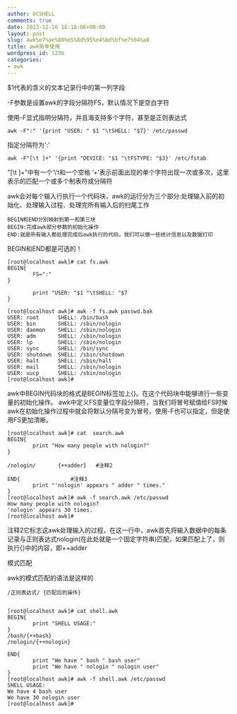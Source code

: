 ```yaml
---
author: UCSHELL
comments: true
date: 2013-12-16 16:18:06+00:00
layout: post
slug: awk%e7%ae%80%e5%8d%95%e4%bd%bf%e7%94%a8
title: awk简单使用
wordpress_id: 1236
categories:
- awk
---
```


$1代表的含义的文本记录行中的第一列字段

-F参数是设置awk的字段分隔符FS，默认情况下是空白字符

使用-F显式指明分隔符，并且海支持多个字符，甚至是正则表达式


	awk -F":" '{print "USER: " $1 "\tSHELL: "$7}' /etc/passwd

指定分隔符为':'

	awk -F"[\t ]+" '{print "DEVICE: "$1 "\tFSTYPE: "$3}' /etc/fstab

"[\t ]+"中有一个‘\’t和一个空格 ‘+’表示前面出现的单个字符出现一次或多次，这里表示的匹配一个或多个制表符或分隔符

awk会对每个输入行执行一个代码块，awk的运行分为三个部分:处理输入前的初始化、处理输入过程、处理完所有输入后的扫尾工作

	BEGIN和END分别映射到第一和第三块
	BEGIN:完成awk部分参数的初始化操作
	END:就是所有输入都处理完成后awk执行的代码，我们可以做一些统计信息以及数据打印

BEGIN和END都是可选的！

    
    
    [root@localhost awk]# cat fs.awk
    BEGIN{
            FS=":"
    }
    
            print "USER: "$1 "\tSHELL: "$7
    }
    
    [root@localhost awk]# awk -f fs.awk passwd.bak
    USER: root      SHELL: /bin/bash
    USER: bin       SHELL: /sbin/nologin
    USER: daemon    SHELL: /sbin/nologin
    USER: adm       SHELL: /sbin/nologin
    USER: lp        SHELL: /sbin/nologin
    USER: sync      SHELL: /bin/sync
    USER: shutdown  SHELL: /sbin/shutdown
    USER: halt      SHELL: /sbin/halt
    USER: mail      SHELL: /sbin/nologin
    USER: uucp      SHELL: /sbin/nologin
    [root@localhost awk]#


awk中BEGIN代码块的格式是BEGIN标签加上{}。在这个代码块中能够进行一些变量的初始化操作。
awk中定义FS变量位字段分隔符，当我们将冒号赋值给FS时候awk在初始化操作过程中就会将默认分隔号变为冒号。使用-F也可以指定，但是使用FS更加清晰。
    
    
    [root@localhost awk]# cat  search.awk
    BEGIN{
            print "How many people with nologin?"
    }
    
    /nologin/       {++adder}	#注释2
    
    END{				#注释3
            print "'nologin' appears " adder " times."
    }
    [root@localhost awk]# awk -f search.awk /etc/passwd
    How many people with nologin?
    'nologin' appears 30 times.
    [root@localhost awk]#


注释2它标志这awk处理输入的过程，在这一行中，awk首先将输入数据中的每条记录与正则表达式nologin(在此处就是一个固定字符串)匹配，如果匹配上了，则执行{}中的内容，即++adder


模式匹配

awk的模式匹配的语法是这样的

	/正则表达式/	{匹配后的操作}


    [root@localhost awk]# cat shell.awk
    BEGIN{
            print "SHELL USAGE:"
    }
    /bash/{++bash}
    /nologin/{++nologin}
    
    END{
            print "We have " bash " bash user"
            print "We have " nologin " nologin user"
    }
    [root@localhost awk]# awk -f shell.awk /etc/passwd
    SHELL USAGE:
    We have 4 bash user
    We have 30 nologin user
    [root@localhost awk]#
